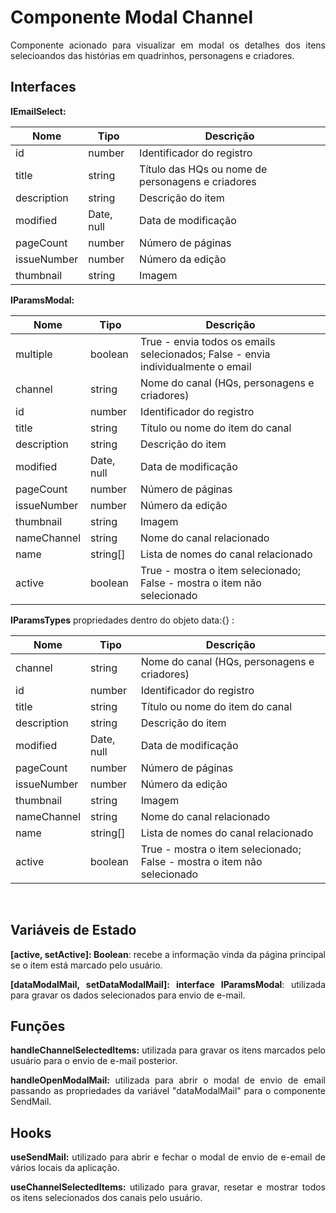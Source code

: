 <h1>Componente Modal Channel</h1>

<p align="justify">
  Componente acionado para visualizar em modal os detalhes dos itens selecioandos das histórias em quadrinhos, personagens e criadores.
</p>

<h2>Interfaces</h2>
<p align="justify">
  <strong>IEmailSelect:</strong>
</p>

| Nome        | Tipo       | Descrição                                                    |
| ----------- | ---------- | -----------------------------------------------------------  |
| id          | number     | Identificador do registro                                    |
| title       | string     | Título das HQs ou nome de personagens e criadores            |
| description | string     | Descrição do item                                            |
| modified    | Date, null | Data de modificação                                          |
| pageCount   | number     | Número de páginas                                            |
| issueNumber | number     | Número da edição                                             |
| thumbnail   | string     | Imagem                                                       |

<p align="justify">
  <strong>IParamsModal:</strong>
</p>

| Nome        | Tipo       | Descrição                                                    |
| ----------- | ---------- | -----------------------------------------------------------  |
| multiple    | boolean    | True - envia todos os emails selecionados; False - envia individualmente o email|
| channel     | string     | Nome do canal (HQs, personagens e criadores)                 |
| id          | number     | Identificador do registro                                    |
| title       | string     | Título ou nome do item do canal                              |
| description | string     | Descrição do item                                            |
| modified    | Date, null | Data de modificação                                          |
| pageCount   | number     | Número de páginas                                            |
| issueNumber | number     | Número da edição                                             |
| thumbnail   | string     | Imagem                                                       |
| nameChannel | string     | Nome do canal relacionado                                    |
| name        | string[]   | Lista de nomes do canal relacionado                          |
| active      | boolean    | True - mostra o item selecionado; False - mostra o item não selecionado|

<p align="justify">
  <strong>IParamsTypes</strong> propriedades dentro do objeto data:{} :
</p>

| Nome        | Tipo       | Descrição                                                    |
| ----------- | ---------- | -----------------------------------------------------------  |
| channel     | string     | Nome do canal (HQs, personagens e criadores)                 |
| id          | number     | Identificador do registro                                    |
| title       | string     | Título ou nome do item do canal                              |
| description | string     | Descrição do item                                            |
| modified    | Date, null | Data de modificação                                          |
| pageCount   | number     | Número de páginas                                            |
| issueNumber | number     | Número da edição                                             |
| thumbnail   | string     | Imagem                                                       |
| nameChannel | string     | Nome do canal relacionado                                    |
| name        | string[]   | Lista de nomes do canal relacionado                          |
| active      | boolean    | True - mostra o item selecionado; False - mostra o item não selecionado|

<br />

<h2>Variáveis de Estado</h2>
<p align="justify">
  <strong>[active, setActive]: Boolean</strong>: recebe a informação vinda da página principal se o item está marcado pelo usuário.
</p>
<p align="justify">
  <strong>[dataModalMail, setDataModalMail]: interface IParamsModal</strong>: utilizada para gravar os dados selecionados para envio de e-mail.
</p>

<h2>Funções</h2>
<p align="justify">
  <strong>handleChannelSelectedItems:</strong> utilizada para gravar os itens marcados pelo usuário para o envio de e-mail posterior.
</p>

<p align="justify">
  <strong>handleOpenModalMail:</strong> utilizada para abrir o modal de envio de email passando as propriedades da variável "dataModalMail" para o componente SendMail.
</p>

<h2>Hooks</h2>
<p align="justify">
  <strong>useSendMail:</strong> utilizado para abrir e fechar o modal de envio de e-email de vários locais da aplicação.
</p>

<p align="justify">
  <strong>useChannelSelectedItems:</strong> utilizado para gravar, resetar e mostrar todos os itens selecionados dos canais pelo usuário.
</p>
